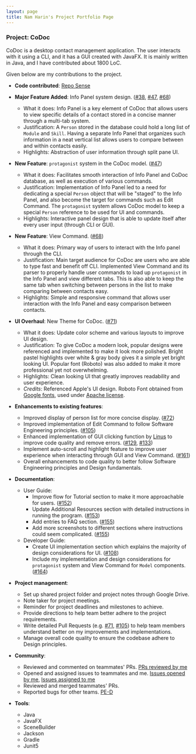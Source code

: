 ```yaml
---
layout: page
title: Nam Harin's Project Portfolio Page
---
```


### Project: CoDoc

CoDoc is a desktop contact management application. The user interacts with it using a CLI, and it has a GUI created with JavaFX.
It is mainly written in Java, and I have contributed about 1800 LoC.

Given below are my contributions to the project.

* **Code contributed**: [Repo Sense](https://nus-cs2103-ay2223s2.github.io/tp-dashboard/?search=&sort=groupTitle&sortWithin=title&timeframe=commit&mergegroup=&groupSelect=groupByRepos&breakdown=true&checkedFileTypes=docs~functional-code~test-code~other&since=2023-02-17&tabOpen=true&tabType=authorship&zFR=false&tabAuthor=harin0826&tabRepo=AY2223S2-CS2103T-F12-2%2Ftp%5Bmaster%5D&authorshipIsMergeGroup=false&authorshipFileTypes=docs~functional-code~test-code~other&authorshipIsBinaryFileTypeChecked=false&authorshipIsIgnoredFilesChecked=false)

* **Major Feature Added**: Info Panel system design. ([#38](https://github.com/AY2223S2-CS2103T-F12-2/tp/pull/38), [#47](https://github.com/AY2223S2-CS2103T-F12-2/tp/pull/47), [#68](https://github.com/AY2223S2-CS2103T-F12-2/tp/pull/68))
    * What it does: Info Panel is a key element of CoDoc that allows users to view specific details of a contact stored
  in a concise manner through a multi-tab system.
    * Justification: A `Person` stored in the database could hold a long list of `Module` and `Skill`. Having a separate
  Info Panel that organizes such information in a neat vertical list allows users to compare between and within contacts
  easily.
    * Highlights: Abstraction of user information through split pane UI.


* **New Feature**: `protagonist` system in the CoDoc model. ([#47](https://github.com/AY2223S2-CS2103T-F12-2/tp/pull/47))
  * What it does: Facilitates smooth interaction of Info Panel and CoDoc database, as well as execution of various commands.
  * Justification: Implementation of Info Panel led to a need for dedicating a special `Person` object that will be
  "staged" to the Info Panel, and also become the target for commands such as Edit Command. The `protagonist` system
  allows CoDoc model to keep a special `Person` reference to be used for UI and commands.
  * Highlights: Interactive panel design that is able to update itself after every user input (through CLI or GUI).


* **New Feature**: View Command. ([#68](https://github.com/AY2223S2-CS2103T-F12-2/tp/pull/68))
  * What it does: Primary way of users to interact with the Info panel through the CLI.
  * Justification: Main target audience for CoDoc are users who are able to type fast and benefit off CLI. Implemented
  View Command and its parser to properly handle user commands to load up `protagonist` in the Info Panel and view different
  tabs. This is also able to keep the same tab when switching between persons in the list to make comparing between contacts
  easy.
  * Highlights: Simple and responsive command that allows user interaction with the Info Panel and easy comparison between
  contacts.


* **UI Overhaul**: New Theme for CoDoc. ([#71](https://github.com/AY2223S2-CS2103T-F12-2/tp/pull/71))
  * What it does: Update color scheme and various layouts to improve UI design.
  * Justification: To give CoDoc a modern look, popular designs were referenced and implemented to make it look more
  polished. Bright pastel highlights over white & gray body gives it a simple yet bright looking UI. Popular font (Roboto)
  was also added to make it more professional yet not overwhelming.
  * Highlights: Clean looking UI that greatly improves readability and user experience.
  * *Credits*: Referenced Apple's UI design. Roboto Font obtained from [Google fonts](https://fonts.google.com/specimen/Roboto), used under [Apache license](https://en.wikipedia.org/wiki/Apache_License).


* **Enhancements to existing features**:
    * Improved display of person list for more concise display. ([#72](https://github.com/AY2223S2-CS2103T-F12-2/tp/pull/72))
    * Improved implementation of Edit Command to follow Software Engineering principles. ([#105](https://github.com/AY2223S2-CS2103T-F12-2/tp/pull/105))
    * Enhanced implementation of GUI clicking function by [Linus](https://ay2223s2-cs2103t-f12-2.github.io/tp/team/harin0826.html)
  to improve code quality and remove errors. ([#129](https://github.com/AY2223S2-CS2103T-F12-2/tp/pull/129), [#133](https://github.com/AY2223S2-CS2103T-F12-2/tp/pull/133))
    * Implement auto-scroll and highlight feature to improve user experience when interacting through GUI and View Command. ([#161](https://github.com/AY2223S2-CS2103T-F12-2/tp/pull/161))
    * Overall enhancements to code quality to better follow Software Engineering principles and Design fundamentals.


* **Documentation**:
    * User Guide:
        * Improve flow for Tutorial section to make it more approachable for users. ([#152](https://github.com/AY2223S2-CS2103T-F12-2/tp/pull/152))
        * Update Additional Resources section with detailed instructions in running the program. ([#153](https://github.com/AY2223S2-CS2103T-F12-2/tp/pull/153))
        * Add entries to FAQ section. ([#155](https://github.com/AY2223S2-CS2103T-F12-2/tp/pull/155))
        * Add more screenshots to different sections where instructions could seem complicated. ([#155](https://github.com/AY2223S2-CS2103T-F12-2/tp/pull/155))
    * Developer Guide:
        * Create UI implementation section which explains the majority of design considerations for UI. ([#108](https://github.com/AY2223S2-CS2103T-F12-2/tp/pull/108))
        * Include my implementation and design considerations for `protagonist` system and View Command for `Model` components. ([#164](https://github.com/AY2223S2-CS2103T-F12-2/tp/pull/164)) 


* **Project management**:
  * Set up shared project folder and project notes through Google Drive.
  * Note taker for project meetings.
  * Reminder for project deadlines and milestones to achieve.
  * Provide directions to help team better adhere to the project requirements.
  * Write detailed Pull Requests (e.g. [#71](https://github.com/AY2223S2-CS2103T-F12-2/tp/pull/71), [#105](https://github.com/AY2223S2-CS2103T-F12-2/tp/pull/105))
  to help team members understand better on my improvements and implementations.
  * Manage overall code quality to ensure the codebase adhere to Design principles.


* **Community**:
  * Reviewed and commented on teammates' PRs. [PRs reviewed by me](https://github.com/AY2223S2-CS2103T-F12-2/tp/pulls?q=is%3Apr+is%3Aclosed+reviewed-by%3Aharin0826)
  * Opened and assigned issues to teammates and me. [Issues opened by me](https://github.com/AY2223S2-CS2103T-F12-2/tp/issues?q=is%3Aissue+is%3Aclosed+author%3Aharin0826), [Issues assigned to me](https://github.com/AY2223S2-CS2103T-F12-2/tp/issues?q=is%3Aissue+is%3Aclosed+assignee%3Aharin0826)
  * Reviewed and merged teammates' PRs.
  * Reported bugs for other teams. [PE-D](https://github.com/harin0826/ped/issues)


* **Tools**:
  * Java
  * JavaFX
  * SceneBuilder
  * Jackson
  * Gradle
  * Junit5
